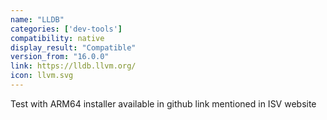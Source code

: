 ```yaml
---
name: "LLDB"
categories: ['dev-tools']
compatibility: native
display_result: "Compatible"
version_from: "16.0.0"
link: https://lldb.llvm.org/
icon: llvm.svg
---
```


Test with ARM64 installer available in github link mentioned in ISV website